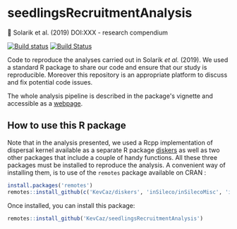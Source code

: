 
# seedlingsRecruitmentAnalysis

:book: Solarik et al. (2019) DOI:XXX - research compendium

[![Build status](https://ci.appveyor.com/api/projects/status/xcsiox3ufc4bab69?svg=true)](https://ci.appveyor.com/project/KevCaz/seedlingsrecruitmentanalysis)
[![Build Status](https://travis-ci.org/KevCaz/seedlingsRecruitmentAnalysis.svg?branch=master)](https://travis-ci.org/KevCaz/seedlingsRecruitmentAnalysis)

Code to reproduce the analyses carried out in Solarik *et al.* (2019). We used a
standard R package to share our code and ensure that our study is reproducible.
Moreover this repository is an appropriate platform to discuss and fix potential
code issues.

The whole analysis pipeline is described in the package's vignette and
accessible as a [webpage](https://github.com/KevCaz/diskers/).



## How to use this R package

Note that in the analysis presented, we used a Rcpp implementation of dispersal
kernel available as a separate R package
[diskers](https://github.com/KevCaz/diskers) as well as two other packages that
include a couple of handy functions. All these three packages must be installed
to reproduce the analysis. A convenient way of installing them, is to use of the
`remotes` package available on CRAN :

```r
install.packages('remotes')
remotes::install_github(c('KevCaz/diskers', 'inSileco/inSilecoMisc', 'inSileco/graphicsutils'))
```

Once installed, you can install this package:

```r
remotes::install_github('KevCaz/seedlingsRecruitmentAnalysis')
```

